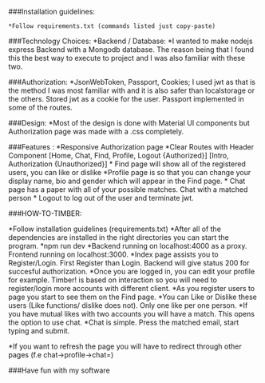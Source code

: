 
###Installation guidelines:

    *Follow requirements.txt (commands listed just copy-paste)


###Technology Choices:
*Backend / Database:
*I wanted to make nodejs express Backend with a Mongodb database. The reason being that I found this the best way to execute to project and I was also familiar with these two.

###Authorization:
*JsonWebToken, Passport, Cookies; I used jwt as that is the method I was most familiar with and it is also safer than localstorage or the others. Stored jwt as a cookie for the user. Passport implemented in some of the routes.

###Design:
*Most of the design is done with Material UI components but Authorization page was made with a .css completely.


###Features : 
    *Responsive Authorization page
    *Clear Routes with Header Component [Home, Chat, Find, Profile, Logout {Authorized}] [Intro, Authorization {Unauthorized}]
    * Find page will show all of the registered users, you can like or dislike
    *Profile page is so that you can change your display name, bio and gender which will appear in the Find page. 
    * Chat page has a paper with all of your possible matches. Chat with a matched person
    * Logout to log out of the user and terminate jwt.


###HOW-TO-TIMBER:

*Follow installation guidelines (requirements.txt)
*After all of the dependencies are installed in the right directories you can start the program.
*npm run dev
*Backend running on localhost:4000 as a proxy. Frontend running on localhost:3000.
*Index page assists you to Register/Login. First Register than Login. Backend will give status 200 for succesful authorization.
*Once you are logged in, you can edit your profile for example. Timber! is based on interaction so you will need to register/login more accounts with different client. 
*As you register users to page you start to see them on the Find page.
*You can Like or Dislike these users (Like functions/ dislike does not). Only one like per one person.
*If you have mutual likes with two accounts you will have a match. This opens the option to use chat.
*Chat is simple. Press the matched email, start typing and submit. 

*If you want to refresh the page you will have to redirect through other pages (f.e chat->profile->chat=)

###Have fun with my software
